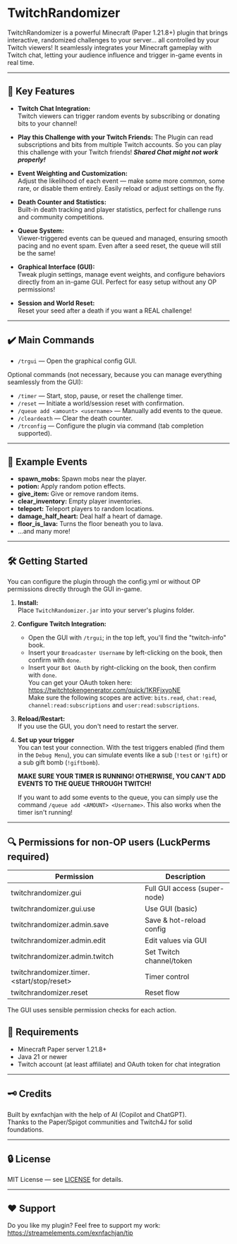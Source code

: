 # TwitchRandomizer

TwitchRandomizer is a powerful Minecraft (Paper 1.21.8+) plugin that brings interactive, randomized challenges to your server... all controlled by your Twitch viewers! It seamlessly integrates your Minecraft gameplay with Twitch chat, letting your audience influence and trigger in-game events in real time.

---

## 📌 Key Features

- **Twitch Chat Integration:**  
  Twitch viewers can trigger random events by subscribing or donating bits to your channel!

- **Play this Challenge with your Twitch Friends:**
  The Plugin can read subscriptions and bits from multiple Twitch accounts. So you can play this challenge with your Twitch friends!
***Shared Chat might not work properly!***

- **Event Weighting and Customization:**  
  Adjust the likelihood of each event — make some more common, some rare, or disable them entirely. Easily reload or adjust settings on the fly.

- **Death Counter and Statistics:**  
  Built-in death tracking and player statistics, perfect for challenge runs and community competitions.

- **Queue System:**  
  Viewer-triggered events can be queued and managed, ensuring smooth pacing and no event spam. Even after a seed reset, the queue will still be the same!

- **Graphical Interface (GUI):**  
  Tweak plugin settings, manage event weights, and configure behaviors directly from an in-game GUI. Perfect for easy setup without any OP permissions!

- **Session and World Reset:**  
  Reset your seed after a death if you want a REAL challenge!

---

## ✔️ Main Commands
- `/trgui` — Open the graphical config GUI.

Optional commands (not necessary, because you can manage everything seamlessly from the GUI):
- `/timer` — Start, stop, pause, or reset the challenge timer.
- `/reset` — Initiate a world/session reset with confirmation.
- `/queue add <amount> <username>` — Manually add events to the queue.
- `/cleardeath` — Clear the death counter.
- `/trconfig` — Configure the plugin via command (tab completion supported).

---

## 🎉 Example Events

- **spawn_mobs:** Spawn mobs near the player.
- **potion:** Apply random potion effects.
- **give_item:** Give or remove random items.
- **clear_inventory:** Empty player inventories.
- **teleport:** Teleport players to random locations.
- **damage_half_heart:** Deal half a heart of damage.
- **floor_is_lava:** Turns the floor beneath you to lava.
- ...and many more!

---

## 🛠 Getting Started

You can configure the plugin through the config.yml or without OP permissions directly through the GUI in-game.

1. **Install:**  
   Place `TwitchRandomizer.jar` into your server's plugins folder.

2. **Configure Twitch Integration:**  
    - Open the GUI with `/trgui`; in the top left, you'll find the "twitch-info" book.
    - Insert your `Broadcaster Username` by left-clicking on the book, then confirm with `done`.
    - Insert your `Bot OAuth` by right-clicking on the book, then confirm with `done`.  
      You can get your OAuth token here: https://twitchtokengenerator.com/quick/1KRFjxyoNE  
      Make sure the following scopes are active: `bits.read`, `chat:read`, `channel:read:subscriptions` and `user:read:subscriptions`.

3. **Reload/Restart:**  
    If you use the GUI, you don't need to restart the server.

4. **Set up your trigger**  
    You can test your connection. With the test triggers enabled (find them in the `Debug Menu`), you can simulate events like a sub (`!test` or `!gift`) or a sub gift bomb (`!giftbomb`).

    **MAKE SURE YOUR TIMER IS RUNNING! OTHERWISE, YOU CAN'T ADD EVENTS TO THE QUEUE THROUGH TWITCH!**

    If you want to add some events to the queue, you can simply use the command `/queue add <AMOUNT> <Username>`. This also works when the timer isn't running!

---

## 🔍 Permissions for non-OP users (LuckPerms required)
| Permission | Description |
| --- | --- |
| twitchrandomizer.gui | Full GUI access (super-node) |
| twitchrandomizer.gui.use | Use GUI (basic) |
| twitchrandomizer.admin.save | Save & hot-reload config |
| twitchrandomizer.admin.edit | Edit values via GUI |
| twitchrandomizer.admin.twitch | Set Twitch channel/token |
| twitchrandomizer.timer.<start/stop/reset> | Timer control |
| twitchrandomizer.reset  | Reset flow |

The GUI uses sensible permission checks for each action.

## 📎 Requirements

- Minecraft Paper server 1.21.8+
- Java 21 or newer
- Twitch account (at least affiliate) and OAuth token for chat integration

---

## 🗝 Credits

Built by exnfachjan with the help of AI (Copilot and ChatGPT).  
Thanks to the Paper/Spigot communities and Twitch4J for solid foundations.

---

## 🔒 License

MIT License — see [LICENSE](LICENSE) for details.

---

## ❤️ Support 
Do you like my plugin? Feel free to support my work: https://streamelements.com/exnfachjan/tip